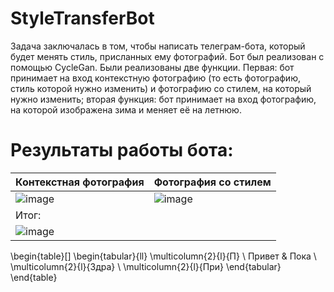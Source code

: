 # StyleTransferBot
Задача заключалась в том, чтобы написать телеграм-бота, который будет менять стиль, присланных ему фотографий. Бот был реализован с помощью CycleGan. Были реализованы две функции. Первая: бот принимает на вход контекстную фотографию (то есть фотографию, стиль которой нужно изменить) и фотографию со стилем, на который нужно изменить; вторая функция: бот принимает на вход фотографию, на которой изображена зима и меняет её на летнюю.
# Результаты работы бота:
|Контекстная фотография|Фотография со стилем|
|----------------------|--------------------|
|![image](https://user-images.githubusercontent.com/46744584/180655560-765c46ef-9d72-4946-9202-9e568af699c3.png)  |  ![image](https://user-images.githubusercontent.com/46744584/180655571-51948251-e6e5-49ae-b945-b3ba1cc4de4b.png)|
|                   Итог:                   |
|![image](https://user-images.githubusercontent.com/46744584/180655813-5c70318c-e076-4007-91ad-dc9e5df96976.png)|



\begin{table}[]
\begin{tabular}{ll}
\multicolumn{2}{l}{П}    \\
Привет       & Пока      \\
\multicolumn{2}{l}{Здра} \\
\multicolumn{2}{l}{При} 
\end{tabular}
\end{table}
